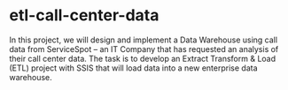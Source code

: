 # etl-call-center-data
In this project, we will design and implement a Data Warehouse using call data from ServiceSpot – an IT Company that has requested an analysis of their call center data. The task is to develop an Extract Transform &amp; Load (ETL) project with SSIS that will load data into a new enterprise data warehouse.
